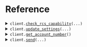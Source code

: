# Reference
<details><summary><code>client.<a href="src/rcs/client.py">check_rcs_capability</a>(...)</code></summary>
<dl>
<dd>

#### 📝 Description

<dl>
<dd>

<dl>
<dd>

Checks if a phone number is able to receive RCS
</dd>
</dl>
</dd>
</dl>

#### 🔌 Usage

<dl>
<dd>

<dl>
<dd>

```python
from rcs import Pinnacle

client = Pinnacle(
    api_key="YOUR_API_KEY",
)
client.check_rcs_capability(
    phone_number="phone_number",
)

```
</dd>
</dl>
</dd>
</dl>

#### ⚙️ Parameters

<dl>
<dd>

<dl>
<dd>

**phone_number:** `PhoneNumber` — Phone number (E.164 format: [+][country code][subscriber number including area code]) to check for RCS capability. Example: +1234567890
    
</dd>
</dl>

<dl>
<dd>

**request_options:** `typing.Optional[RequestOptions]` — Request-specific configuration.
    
</dd>
</dl>
</dd>
</dl>


</dd>
</dl>
</details>

<details><summary><code>client.<a href="src/rcs/client.py">update_settings</a>(...)</code></summary>
<dl>
<dd>

#### 📝 Description

<dl>
<dd>

<dl>
<dd>

Initializes settings related to RCS messaging, including webhook registration.
</dd>
</dl>
</dd>
</dl>

#### 🔌 Usage

<dl>
<dd>

<dl>
<dd>

```python
from rcs import Pinnacle

client = Pinnacle(
    api_key="YOUR_API_KEY",
)
client.update_settings(
    webhook_url="webhook_url",
)

```
</dd>
</dl>
</dd>
</dl>

#### ⚙️ Parameters

<dl>
<dd>

<dl>
<dd>

**webhook_url:** `str` — Webhook URL to receive inbound messages
    
</dd>
</dl>

<dl>
<dd>

**request_options:** `typing.Optional[RequestOptions]` — Request-specific configuration.
    
</dd>
</dl>
</dd>
</dl>


</dd>
</dl>
</details>

<details><summary><code>client.<a href="src/rcs/client.py">get_account_number</a>()</code></summary>
<dl>
<dd>

#### 📝 Description

<dl>
<dd>

<dl>
<dd>

Retrieve the phone number associated with the account.
</dd>
</dl>
</dd>
</dl>

#### 🔌 Usage

<dl>
<dd>

<dl>
<dd>

```python
from rcs import Pinnacle

client = Pinnacle(
    api_key="YOUR_API_KEY",
)
client.get_account_number()

```
</dd>
</dl>
</dd>
</dl>

#### ⚙️ Parameters

<dl>
<dd>

<dl>
<dd>

**request_options:** `typing.Optional[RequestOptions]` — Request-specific configuration.
    
</dd>
</dl>
</dd>
</dl>


</dd>
</dl>
</details>

<details><summary><code>client.<a href="src/rcs/client.py">send</a>(...)</code></summary>
<dl>
<dd>

#### 📝 Description

<dl>
<dd>

<dl>
<dd>

Send a SMS or RCS message to a phone number
</dd>
</dl>
</dd>
</dl>

#### 🔌 Usage

<dl>
<dd>

<dl>
<dd>

```python
from rcs import Card, CardRcs, CardRcsMessage, Pinnacle

client = Pinnacle(
    api_key="YOUR_API_KEY",
)
client.send(
    request=CardRcs(
        phone_number="phone_number",
        message=CardRcsMessage(
            cards=[
                Card(
                    title="title",
                )
            ],
        ),
    ),
)

```
</dd>
</dl>
</dd>
</dl>

#### ⚙️ Parameters

<dl>
<dd>

<dl>
<dd>

**request:** `SendRequest` 
    
</dd>
</dl>

<dl>
<dd>

**request_options:** `typing.Optional[RequestOptions]` — Request-specific configuration.
    
</dd>
</dl>
</dd>
</dl>


</dd>
</dl>
</details>

